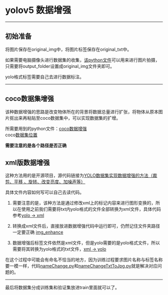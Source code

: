 # yolov5 数据增强

---
## 初始准备
将图片保存在original_img中，将图片标签保存在original_txt中。  

如果需要电脑摄像头进行数据集的收集，[该python文件](take_photo.py)可以用来进行图片拍摄，只需要将output_folder设置成original_img文件夹即可。

yolo格式标签需要自己去进行数据标注。

---
## coco数据集增强
该种数据增强的思路是改变物体所在的背景将数据总量进行扩张，将物体从原本图片抠出来再粘贴至coco数据集中，可以实现数据集的扩增。  

所需要用到的python文件：[coco数据增强](backgroundSwitch_ImageEnhancement.py)  
coco[数据集位置](coco_images)

**需要注意的是各个路径是否正确**  

## xml版数据增强
这种方法用的是开源项目，源代码链接为[YOLO数据集实现数据增强的方法（裁剪、平移 、旋转、改变亮度、加噪声等）](https://blog.csdn.net/weixin_43334693/article/details/131744918?ops_request_misc=%257B%2522request%255Fid%2522%253A%2522169951716216800215059002%2522%252C%2522scm%2522%253A%252220140713.130102334..%2522%257D&request_id=169951716216800215059002&biz_id=0&utm_medium=distribute.pc_search_result.none-task-blog-2~all~top_positive~default-1-131744918-null-null.142%5Ev96%5Epc_search_result_base4&utm_term=%E6%95%B0%E6%8D%AE%E5%A2%9E%E5%BC%BA&spm=1018.2226.3001.4187)

具体文件内容如何写可以自己去读代码。  

1. 需要注意的是，该种方法是通过修改xml上的标记内容来进行图形变换的，所以在使用之前我们需要将txt内yolo格式的文件全部转换为xml文件，具体代码参考[yolo -> xml](yolo_txtToXml.py)  

2. 转换成xml文件后，直接放进数据增强代码中运行即可，仍然记住文件夹路径一定要正确 [img_enhance](imageEnhance.py)  

3. 数据增强后标签文件依然是xml文件，但是yolo需要的是yolo格式文件，所以需要将其转换为yolo格式的txt文件，[xml -> yolo](xmlToYolo.py)  

在这个过程中可能会有命名不恰当的地方，因为训练过程要求图片名称与标签名称要一模一样，代码[nameChange.py](nameChange.py)和[nameChangeTxtToJpg.py](nameChangeTxtToJpg.py)就是解决对应问题的。  

---
最后将数据集分成训练集和验证集放进train里面就可以了。
